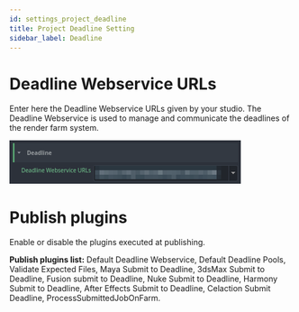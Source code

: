 ```yaml
---
id: settings_project_deadline
title: Project Deadline Setting
sidebar_label: Deadline
---
```


# Deadline Webservice URLs
Enter here the Deadline Webservice URLs given by your studio. The Deadline Webservice is used to manage and communicate the deadlines of the render farm system.

![Deadline Webservice URLs](assets/settings_project_deadline.png)

# Publish plugins

Enable or disable the plugins executed at publishing.

**Publish plugins list:** Default Deadline Webservice, Default Deadline Pools, Validate Expected Files, Maya Submit to Deadline, 3dsMax Submit to Deadline, Fusion submit to Deadline, Nuke Submit to Deadline, Harmony Submit to Deadline, After Effects Submit to Deadline, Celaction Submit Deadline, ProcessSubmittedJobOnFarm.
